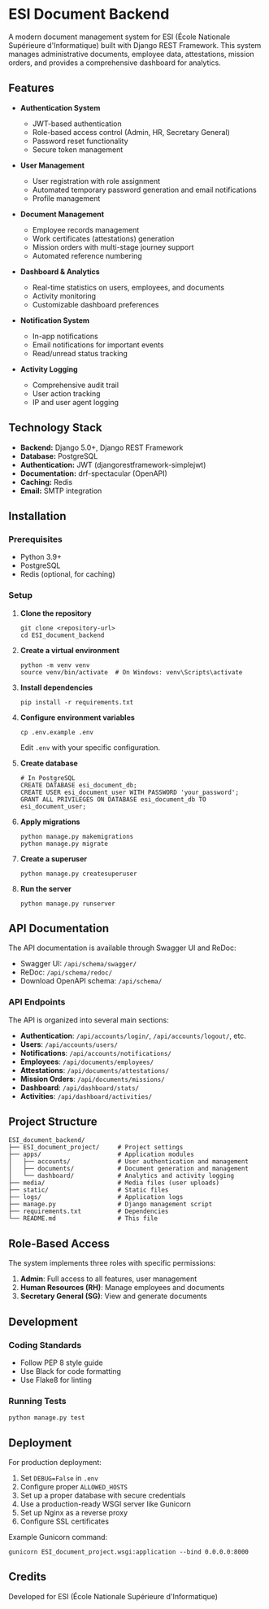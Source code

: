 # ESI Document Backend

A modern document management system for ESI (École Nationale Supérieure d'Informatique) built with Django REST Framework. This system manages administrative documents, employee data, attestations, mission orders, and provides a comprehensive dashboard for analytics.

## Features

- **Authentication System**
  - JWT-based authentication
  - Role-based access control (Admin, HR, Secretary General)
  - Password reset functionality
  - Secure token management

- **User Management**
  - User registration with role assignment
  - Automated temporary password generation and email notifications
  - Profile management

- **Document Management**
  - Employee records management
  - Work certificates (attestations) generation
  - Mission orders with multi-stage journey support
  - Automated reference numbering

- **Dashboard & Analytics**
  - Real-time statistics on users, employees, and documents
  - Activity monitoring
  - Customizable dashboard preferences

- **Notification System**
  - In-app notifications
  - Email notifications for important events
  - Read/unread status tracking

- **Activity Logging**
  - Comprehensive audit trail
  - User action tracking
  - IP and user agent logging

## Technology Stack

- **Backend:** Django 5.0+, Django REST Framework
- **Database:** PostgreSQL
- **Authentication:** JWT (djangorestframework-simplejwt)
- **Documentation:** drf-spectacular (OpenAPI)
- **Caching:** Redis
- **Email:** SMTP integration

## Installation

### Prerequisites

- Python 3.9+
- PostgreSQL
- Redis (optional, for caching)

### Setup

1. **Clone the repository**
   ```
   git clone <repository-url>
   cd ESI_document_backend
   ```

2. **Create a virtual environment**
   ```
   python -m venv venv
   source venv/bin/activate  # On Windows: venv\Scripts\activate
   ```

3. **Install dependencies**
   ```
   pip install -r requirements.txt
   ```

4. **Configure environment variables**
   ```
   cp .env.example .env
   ```
   Edit `.env` with your specific configuration.

5. **Create database**
   ```
   # In PostgreSQL
   CREATE DATABASE esi_document_db;
   CREATE USER esi_document_user WITH PASSWORD 'your_password';
   GRANT ALL PRIVILEGES ON DATABASE esi_document_db TO esi_document_user;
   ```

6. **Apply migrations**
   ```
   python manage.py makemigrations
   python manage.py migrate
   ```

7. **Create a superuser**
   ```
   python manage.py createsuperuser
   ```

8. **Run the server**
   ```
   python manage.py runserver
   ```

## API Documentation

The API documentation is available through Swagger UI and ReDoc:

- Swagger UI: `/api/schema/swagger/`
- ReDoc: `/api/schema/redoc/`
- Download OpenAPI schema: `/api/schema/`

### API Endpoints

The API is organized into several main sections:

- **Authentication**: `/api/accounts/login/`, `/api/accounts/logout/`, etc.
- **Users**: `/api/accounts/users/`
- **Notifications**: `/api/accounts/notifications/`
- **Employees**: `/api/documents/employees/`
- **Attestations**: `/api/documents/attestations/`
- **Mission Orders**: `/api/documents/missions/`
- **Dashboard**: `/api/dashboard/stats/`
- **Activities**: `/api/dashboard/activities/`

## Project Structure

```
ESI_document_backend/
├── ESI_document_project/     # Project settings
├── apps/                     # Application modules
│   ├── accounts/             # User authentication and management
│   ├── documents/            # Document generation and management
│   └── dashboard/            # Analytics and activity logging
├── media/                    # Media files (user uploads)
├── static/                   # Static files
├── logs/                     # Application logs
├── manage.py                 # Django management script
├── requirements.txt          # Dependencies
└── README.md                 # This file
```

## Role-Based Access

The system implements three roles with specific permissions:

1. **Admin**: Full access to all features, user management
2. **Human Resources (RH)**: Manage employees and documents
3. **Secretary General (SG)**: View and generate documents

## Development

### Coding Standards

- Follow PEP 8 style guide
- Use Black for code formatting
- Use Flake8 for linting

### Running Tests

```
python manage.py test
```

## Deployment

For production deployment:

1. Set `DEBUG=False` in `.env`
2. Configure proper `ALLOWED_HOSTS`
3. Set up a proper database with secure credentials
4. Use a production-ready WSGI server like Gunicorn
5. Set up Nginx as a reverse proxy
6. Configure SSL certificates

Example Gunicorn command:
```
gunicorn ESI_document_project.wsgi:application --bind 0.0.0.0:8000
```

## Credits

Developed for ESI (École Nationale Supérieure d'Informatique)
```
